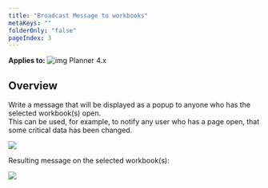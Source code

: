 ```yaml
---
title: "Broadcast Message to workbooks"
metaKeys: ""
folderOnly: "false"
pageIndex: 3
---
```

 
 **Applies to:** ![img](https://profitbasedocs.blob.core.windows.net/icons/yes-icon.png) Planner 4.x

## Overview
Write a message that will be displayed as a popup to anyone who has the selected workbook(s) open.
<br/>
This can be used, for example, to notify any user who has a page open, that some critical data has been changed.
<br/>

![](https://profitbasedocs.blob.core.windows.net/plannerimages/BroadCastMessage.png)
<br/>

Resulting message on the selected workbook(s):
<br/>

![](https://profitbasedocs.blob.core.windows.net/plannerimages/ReceiveMessage.png)
